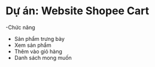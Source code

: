 # Dự án: Website Shopee Cart

-Chức năng
  - Sản phẩm trưng bày
  - Xem sản phẩm
  - Thêm vào giỏ hàng
  - Danh sách mong muốn

